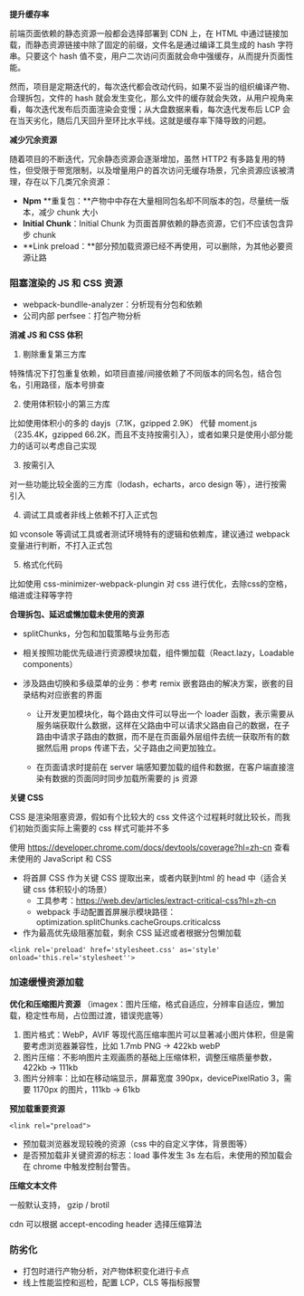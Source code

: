 **提升缓存率**

前端页面依赖的静态资源一般都会选择部署到 CDN 上，在 HTML 中通过链接加载，而静态资源链接中除了固定的前缀，文件名是通过编译工具生成的 hash 字符串。只要这个 hash 值不变，用户二次访问页面就会命中强缓存，从而提升页面性能。

然而，项目是定期迭代的，每次迭代都会改动代码，如果不妥当的组织编译产物、合理拆包，文件的 hash 就会发生变化，那么文件的缓存就会失效，从用户视角来看，每次迭代发布后页面渲染会变慢；从大盘数据来看，每次迭代发布后 LCP 会在当天劣化，随后几天回升至环比水平线。这就是缓存率下降导致的问题。

**减少冗余资源**

随着项目的不断迭代，冗余静态资源会逐渐增加，虽然 HTTP2 有多路复用的特性，但受限于带宽限制，以及增量用户的首次访问无缓存场景，冗余资源应该被清理，存在以下几类冗余资源：

- **Npm** **重复包：**产物中中存在大量相同包名却不同版本的包，尽量统一版本，减少 chunk 大小
- **Initial Chunk**：Initial Chunk 为页面首屏依赖的静态资源，它们不应该包含异步 chunk
- **Link preload：**部分预加载资源已经不再使用，可以删除，为其他必要资源让路



### **阻塞渲染的 JS 和 CSS 资源**

-  webpack-bundlle-analyzer：分析现有分包和依赖
- 公司内部 perfsee：打包产物分析



**消减 JS 和 CSS 体积**

1. 剔除重复第三方库

特殊情况下打包重复依赖，如项目直接/间接依赖了不同版本的同名包，结合包名，引用路径，版本号排查

2. 使用体积较小的第三方库

比如使用体积小的多的 dayjs（7.1K，gzipped 2.9K） 代替 moment.js（235.4K，gzipped 66.2K，而且不支持按需引入），或者如果只是使用小部分能力的话可以考虑自己实现

3. 按需引入

对一些功能比较全面的三方库（lodash，echarts，arco design 等），进行按需引入

4. 调试工具或者非线上依赖不打入正式包

如 vconsole 等调试工具或者测试环境特有的逻辑和依赖库，建议通过 webpack 变量进行判断，不打入正式包

5. 格式化代码

比如使用 css-minimizer-webpack-plungin 对 css 进行优化，去除css的空格，缩进或注释等字符



**合理拆包、延迟或懒加载未使用的资源**

- splitChunks，分包和加载策略与业务形态

- 相关按照功能优先级进行资源模块加载，组件懒加载（React.lazy，Loadable components）

- 涉及路由切换和多级菜单的业务：参考 remix 嵌套路由的解决方案，嵌套的目录结构对应嵌套的界面

  - 让开发更加模块化，每个路由文件可以导出一个 loader 函数，表示需要从服务端获取什么数据，这样在父路由中可以请求父路由自己的数据，在子路由中请求子路由的数据，而不是在页面最外层组件去统一获取所有的数据然后用 props 传递下去，父子路由之间更加独立。

  - 在页面请求时提前在 server 端感知要加载的组件和数据，在客户端直接渲染有数据的页面同时同步加载所需要的 js 资源

    

**关键 CSS**

CSS 是渲染阻塞资源，假如有个比较大的 css 文件这个过程耗时就比较长，而我们初始页面实际上需要的 css 样式可能并不多

使用 https://developer.chrome.com/docs/devtools/coverage?hl=zh-cn  查看未使用的 JavaScript 和 CSS

- 将首屏 CSS 作为关键 CSS 提取出来，或者内联到html 的 head 中（适合关键 css 体积较小的场景）
  - 工具参考：https://web.dev/articles/extract-critical-css?hl=zh-cn
  - webpack 手动配置首屏展示模块路径：optimization.splitChunks.cacheGroups.criticalcss
- 作为最高优先级阻塞加载，剩余 CSS 延迟或者根据分包懒加载

```
<link rel='preload' href='stylesheet.css' as='style' onload='this.rel='stylesheet''>
```



### 加速缓慢资源加载

**优化和压缩图片资源** （imagex：图片压缩，格式自适应，分辨率自适应，懒加载，稳定性布局，占位图过渡，错误兜底等）

1. 图片格式：WebP，AVIF 等现代高压缩率图片可以显著减小图片体积，但是需要考虑浏览器兼容性，比如 1.7mb PNG -> 422kb webP
2. 图片压缩：不影响图片主观画质的基础上压缩体积，调整压缩质量参数，422kb -> 111kb
3. 图片分辨率：比如在移动端显示，屏幕宽度 390px，devicePixelRatio 3，需要 1170px 的图片，111kb -> 61kb



**预加载重要资源**

```
<link rel="preload">
```

- 预加载浏览器发现较晚的资源（css 中的自定义字体，背景图等）
- 是否预加载非关键资源的标志：load 事件发生 3s 左右后，未使用的预加载会在 chrome 中触发控制台警告。



**压缩文本文件**

一般默认支持， gzip / brotil

cdn 可以根据 accept-encoding header 选择压缩算法



### 防劣化

- 打包时进行产物分析，对产物体积变化进行卡点
- 线上性能监控和巡检，配置 LCP，CLS 等指标报警
